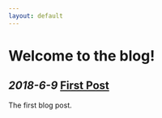 ```yaml
---
layout: default
---
```


Welcome to the blog!
===

_2018-6-9_ [First Post](/2018-06-09_1.html)
---
The first blog post.


